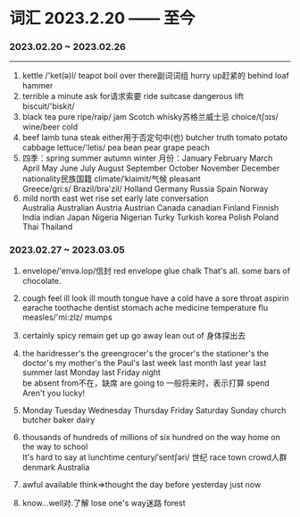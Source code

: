 # 词汇 2023.2.20 —— 至今

### 2023.02.20 ~ 2023.02.26

----
1. kettle /'ket(ə)l/	teapot    boil   over there副词词组	hurry up赶紧的      behind	loaf	hammer
2. terrible	a minute	ask for请求索要		ride	 suitcase 	dangerous	lift	biscuit/'biskit/
3. black tea	pure	ripe/raip/	jam	Scotch whisky苏格兰威士忌	choice/tʃɔɪs/	wine/beer	cold	
4. beef		lamb	tuna	steak	either用于否定句中(也)	butcher		truth	tomato	potato	cabbage	lettuce/'letis/	pea	bean	pear 	grape	peach	
5. 	四季：spring   summer      autumn      winter
    月份：January February  March April May June July August September October November December
        nationality民族国籍     climate/ˈklaimit/气候     pleasant     
    Greece/gri:s/    Brazil/brə'zil/ Holland    Germany   Russia      Spain     Norway
 6. mild     north      east    wet    rise     set   early     late   conversation      
    Australia   Australian        Austria Austrian      Canada canadian     Finland Finnish  India indian   Japan  Nigeria Nigerian   Turky Turkish  korea  Polish Poland  Thai Thailand 


### 2023.02.27 ~ 2023.03.05
1. envelope/'envə.lop/信封 red envelope glue   chalk   That's all.    some bars of chocolate.
2. cough  feel ill      look ill          mouth   tongue    have a cold  have a sore throat        aspirin  earache     toothache   dentist     stomach ache    medicine    temperature     flu  measles/'mi:zlz/    mumps  
3. certainly    spicy    remain     get up   go away   lean out of 身体探出去

4. the haridresser's   the greengrocer's   the grocer's   the stationer's    the doctor's
    my mother's   the Paul's      last week    last month   last year   last summer     last Monday     last Friday night   
    be absent from不在，缺席    are going to 一般将来时，表示打算    spend      Aren't you lucky!

5. Monday Tuesday  Wednesday Thursday Friday  Saturday  Sunday church butcher baker  dairy
6.  thousands of    hundreds of     millions of     six hundred      on the way home    on the way to school    
    It's hard to say    at lunchtime    century/ˈsentʃəri/ 世纪     race    town    crowd人群  
    denmark  Australia    
7.  awful   available   think=>thought      the day before yesterday    just now   
8. know...well对.了解      lose one's way迷路   forest
